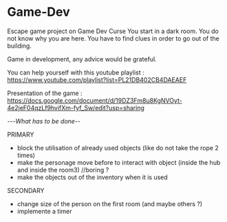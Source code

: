 # Game-Dev
Escape game project on Game Dev Curse
You start in a dark room. You do not know why you are here. You have to find clues in order to go out of the building.

Game in development, any advice would be grateful.

You can help yourself with this youtube playlist :
 https://www.youtube.com/playlist?list=PL21DB402CB4DAEAEF

Presentation of the game :
https://docs.google.com/document/d/19DZ3Fm8u8KgNVOyt-4e2jeF04qzLf9hvifXm-fyf_Sw/edit?usp=sharing

---*What has to be done*--

PRIMARY
- block the utilisation of already used objects (like do not take the rope 2 times)
- make the personage move before to interact with object (inside the hub and inside the room3) //boring ?
- make the objects out of the inventory when it is used

SECONDARY
- change size of the person on the first room (and maybe others ?)
- implemente a timer
